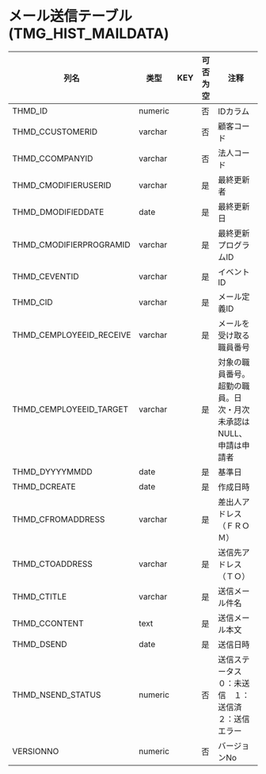 # メール送信テーブル(TMG_HIST_MAILDATA)
| 列名   | 类型   | KEY  | 可否为空 | 注释   |
| ---- | ---- | ---- | ---- | ---- |
|THMD_ID|numeric||否|IDカラム|
|THMD_CCUSTOMERID|varchar||否|顧客コード|
|THMD_CCOMPANYID|varchar||否|法人コード|
|THMD_CMODIFIERUSERID|varchar||是|最終更新者|
|THMD_DMODIFIEDDATE|date||是|最終更新日|
|THMD_CMODIFIERPROGRAMID|varchar||是|最終更新プログラムID|
|THMD_CEVENTID|varchar||是|イベントID|
|THMD_CID|varchar||是|メール定義ID|
|THMD_CEMPLOYEEID_RECEIVE|varchar||是|メールを受け取る職員番号|
|THMD_CEMPLOYEEID_TARGET|varchar||是|対象の職員番号。超勤の職員。日次・月次未承認はNULL、申請は申請者|
|THMD_DYYYYMMDD|date||是|基準日|
|THMD_DCREATE|date||是|作成日時|
|THMD_CFROMADDRESS|varchar||是|差出人アドレス（ＦＲＯＭ）|
|THMD_CTOADDRESS|varchar||是|送信先アドレス（ＴＯ）|
|THMD_CTITLE|varchar||是|送信メール件名|
|THMD_CCONTENT|text||是|送信メール本文|
|THMD_DSEND|date||是|送信日時|
|THMD_NSEND_STATUS|numeric||否|送信ステータス ０：未送信　１：送信済　２：送信エラー|
|VERSIONNO|numeric||否|バージョンNo|
